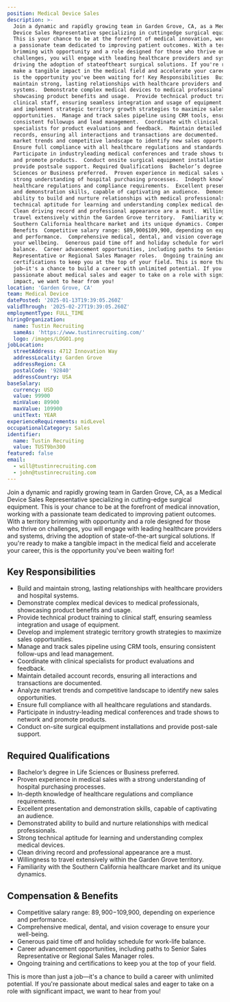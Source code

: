 ```yaml
---
position: Medical Device Sales
description: >-
  Join a dynamic and rapidly growing team in Garden Grove, CA, as a Medical
  Device Sales Representative specializing in cuttingedge surgical equipment.
  This is your chance to be at the forefront of medical innovation, working with
  a passionate team dedicated to improving patient outcomes. With a territory
  brimming with opportunity and a role designed for those who thrive on
  challenges, you will engage with leading healthcare providers and systems,
  driving the adoption of stateoftheart surgical solutions. If you're ready to
  make a tangible impact in the medical field and accelerate your career, this
  is the opportunity you've been waiting for! Key Responsibilities  Build and
  maintain strong, lasting relationships with healthcare providers and hospital
  systems.  Demonstrate complex medical devices to medical professionals,
  showcasing product benefits and usage.  Provide technical product training to
  clinical staff, ensuring seamless integration and usage of equipment.  Develop
  and implement strategic territory growth strategies to maximize sales
  opportunities.  Manage and track sales pipeline using CRM tools, ensuring
  consistent followups and lead management.  Coordinate with clinical
  specialists for product evaluations and feedback.  Maintain detailed account
  records, ensuring all interactions and transactions are documented.  Analyze
  market trends and competitive landscape to identify new sales opportunities. 
  Ensure full compliance with all healthcare regulations and standards. 
  Participate in industryleading medical conferences and trade shows to network
  and promote products.  Conduct onsite surgical equipment installations and
  provide postsale support. Required Qualifications  Bachelor’s degree in Life
  Sciences or Business preferred.  Proven experience in medical sales with a
  strong understanding of hospital purchasing processes.  Indepth knowledge of
  healthcare regulations and compliance requirements.  Excellent presentation
  and demonstration skills, capable of captivating an audience.  Demonstrated
  ability to build and nurture relationships with medical professionals.  Strong
  technical aptitude for learning and understanding complex medical devices. 
  Clean driving record and professional appearance are a must.  Willingness to
  travel extensively within the Garden Grove territory.  Familiarity with the
  Southern California healthcare market and its unique dynamics. Compensation &
  Benefits  Competitive salary range: $89,900$109,900, depending on experience
  and performance.  Comprehensive medical, dental, and vision coverage to ensure
  your wellbeing.  Generous paid time off and holiday schedule for worklife
  balance.  Career advancement opportunities, including paths to Senior Sales
  Representative or Regional Sales Manager roles.  Ongoing training and
  certifications to keep you at the top of your field. This is more than just a
  job—it's a chance to build a career with unlimited potential. If you're
  passionate about medical sales and eager to take on a role with significant
  impact, we want to hear from you!
location: 'Garden Grove, CA'
team: Medical Device
datePosted: '2025-01-13T19:39:05.260Z'
validThrough: '2025-02-27T19:39:05.260Z'
employmentType: FULL_TIME
hiringOrganization:
  name: Tustin Recruiting
  sameAs: 'https://www.tustinrecruiting.com/'
  logo: /images/LOGO1.png
jobLocation:
  streetAddress: 4712 Innovation Way
  addressLocality: Garden Grove
  addressRegion: CA
  postalCode: '92840'
  addressCountry: USA
baseSalary:
  currency: USD
  value: 99900
  minValue: 89900
  maxValue: 109900
  unitText: YEAR
experienceRequirements: midLevel
occupationalCategory: Sales
identifier:
  name: Tustin Recruiting
  value: TUST9bn300
featured: false
email:
  - will@tustinrecruiting.com
  - john@tustinrecruiting.com
---
```




Join a dynamic and rapidly growing team in Garden Grove, CA, as a Medical Device Sales Representative specializing in cutting-edge surgical equipment. This is your chance to be at the forefront of medical innovation, working with a passionate team dedicated to improving patient outcomes. With a territory brimming with opportunity and a role designed for those who thrive on challenges, you will engage with leading healthcare providers and systems, driving the adoption of state-of-the-art surgical solutions. If you're ready to make a tangible impact in the medical field and accelerate your career, this is the opportunity you've been waiting for!

## Key Responsibilities
- Build and maintain strong, lasting relationships with healthcare providers and hospital systems.
- Demonstrate complex medical devices to medical professionals, showcasing product benefits and usage.
- Provide technical product training to clinical staff, ensuring seamless integration and usage of equipment.
- Develop and implement strategic territory growth strategies to maximize sales opportunities.
- Manage and track sales pipeline using CRM tools, ensuring consistent follow-ups and lead management.
- Coordinate with clinical specialists for product evaluations and feedback.
- Maintain detailed account records, ensuring all interactions and transactions are documented.
- Analyze market trends and competitive landscape to identify new sales opportunities.
- Ensure full compliance with all healthcare regulations and standards.
- Participate in industry-leading medical conferences and trade shows to network and promote products.
- Conduct on-site surgical equipment installations and provide post-sale support.

## Required Qualifications
- Bachelor’s degree in Life Sciences or Business preferred.
- Proven experience in medical sales with a strong understanding of hospital purchasing processes.
- In-depth knowledge of healthcare regulations and compliance requirements.
- Excellent presentation and demonstration skills, capable of captivating an audience.
- Demonstrated ability to build and nurture relationships with medical professionals.
- Strong technical aptitude for learning and understanding complex medical devices.
- Clean driving record and professional appearance are a must.
- Willingness to travel extensively within the Garden Grove territory.
- Familiarity with the Southern California healthcare market and its unique dynamics.

## Compensation & Benefits
- Competitive salary range: $89,900-$109,900, depending on experience and performance.
- Comprehensive medical, dental, and vision coverage to ensure your well-being.
- Generous paid time off and holiday schedule for work-life balance.
- Career advancement opportunities, including paths to Senior Sales Representative or Regional Sales Manager roles.
- Ongoing training and certifications to keep you at the top of your field.

This is more than just a job—it's a chance to build a career with unlimited potential. If you're passionate about medical sales and eager to take on a role with significant impact, we want to hear from you!
